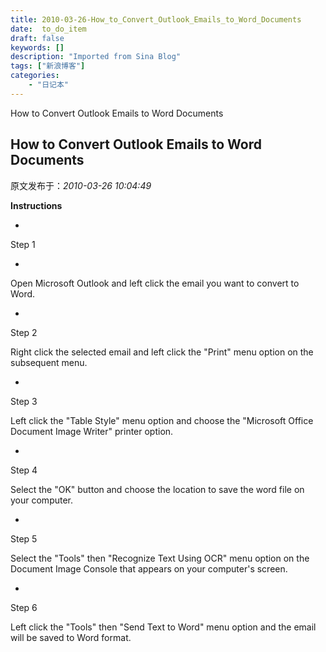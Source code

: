 ```yaml
---
title: 2010-03-26-How_to_Convert_Outlook_Emails_to_Word_Documents
date:  to_do_item
draft: false
keywords: []
description: "Imported from Sina Blog"
tags: ["新浪博客"]
categories: 
    - "日记本"
---
```

How to Convert Outlook Emails to Word Documents
## How to Convert Outlook Emails to Word Documents

 原文发布于：*2010-03-26 10:04:49*

**Instructions**

- 
Step 1

- 
Open Microsoft Outlook and left click the email you want to
convert to Word.

- 
Step 2

Right click the selected email and left click the "Print" menu
option on the subsequent menu.

- 
Step 3

Left click the "Table Style" menu option and choose the
"Microsoft Office Document Image Writer" printer option.

- 
Step 4

Select the "OK" button and choose the location to save the word
file on your computer.

- 
Step 5

Select the "Tools" then "Recognize Text Using OCR" menu option
on the Document Image Console that appears on your computer's
screen.

- 
Step 6

Left click the "Tools" then "Send Text to Word" menu option and
the email will be saved to Word format.


